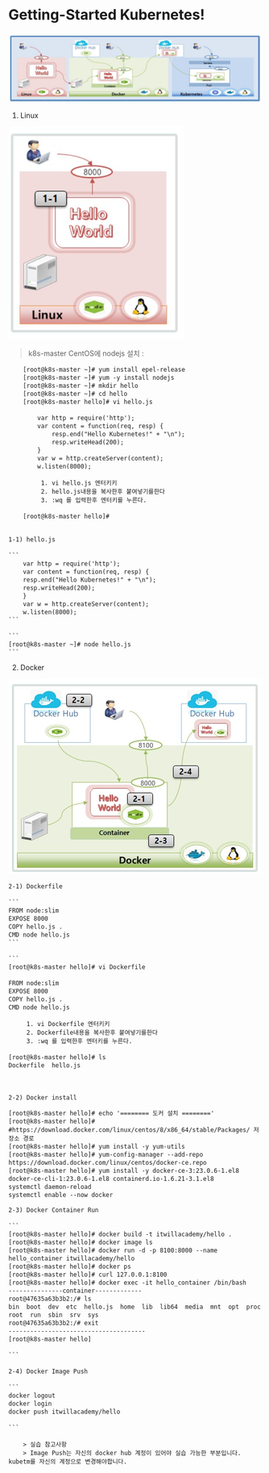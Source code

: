 
# Getting-Started Kubernetes!

![alt text](image-5.png)


1. Linux

![alt text](image-6.png)

> k8s-master CentOS에 nodejs 설치 :

```
    [root@k8s-master ~]# yum install epel-release
    [root@k8s-master ~]# yum -y install nodejs
    [root@k8s-master ~]# mkdir hello
    [root@k8s-master ~]# cd hello
    [root@k8s-master hello]# vi hello.js
        
        var http = require('http');
        var content = function(req, resp) {
            resp.end("Hello Kubernetes!" + "\n");
            resp.writeHead(200);
        }
        var w = http.createServer(content);
        w.listen(8000);
         
         1. vi hello.js 엔터키키
         2. hello.js내용을 복사한후 붙여넣기를한다
         3. :wq 를 입력한후 엔터키를 누른다.

    [root@k8s-master hello]#     


```

    1-1) hello.js

    ```
        var http = require('http');
        var content = function(req, resp) {
        resp.end("Hello Kubernetes!" + "\n");
        resp.writeHead(200);
        }
        var w = http.createServer(content);
        w.listen(8000);
    ```

    ```
    [root@k8s-master ~]# node hello.js
    ```


2. Docker

![alt text](image-8.png)

    2-1) Dockerfile

    ```
    FROM node:slim
    EXPOSE 8000
    COPY hello.js .
    CMD node hello.js
    ```

    ```
    [root@k8s-master hello]# vi Dockerfile

    FROM node:slim
    EXPOSE 8000
    COPY hello.js .
    CMD node hello.js

         1. vi Dockerfile 엔터키키
         2. Dockerfile내용을 복사한후 붙여넣기를한다
         3. :wq 를 입력한후 엔터키를 누른다.

    [root@k8s-master hello]# ls
    Dockerfile  hello.js



    2-2) Docker install
        
```
[root@k8s-master hello]# echo '======== 도커 설치 ========'
[root@k8s-master hello]# #https://download.docker.com/linux/centos/8/x86_64/stable/Packages/ 저장소 경로
[root@k8s-master hello]# yum install -y yum-utils
[root@k8s-master hello]# yum-config-manager --add-repo https://download.docker.com/linux/centos/docker-ce.repo
[root@k8s-master hello]# yum install -y docker-ce-3:23.0.6-1.el8 docker-ce-cli-1:23.0.6-1.el8 containerd.io-1.6.21-3.1.el8
systemctl daemon-reload
systemctl enable --now docker
```





    2-3) Docker Container Run

    ```
    [root@k8s-master hello]# docker build -t itwillacademy/hello .
    [root@k8s-master hello]# docker image ls
    [root@k8s-master hello]# docker run -d -p 8100:8000 --name hello_container itwillacademy/hello
    [root@k8s-master hello]# docker ps
    [root@k8s-master hello]# curl 127.0.0.1:8100
    [root@k8s-master hello]# docker exec -it hello_container /bin/bash
    ---------------container-------------
    root@47635a63b3b2:/# ls
    bin  boot  dev	etc  hello.js  home  lib  lib64  media	mnt  opt  proc	root  run  sbin  srv  sys  
    root@47635a63b3b2:/# exit 
    --------------------------------------
    [root@k8s-master hello]

    ```

    2-4) Docker Image Push

    ```
    docker logout
    docker login
    docker push itwillacademy/hello

    ```

        > 실습 참고사항
        > Image Push는 자신의 docker hub 계정이 있어야 실습 가능한 부분입니다. kubetm를 자신의 계정으로 변경해야합니다.